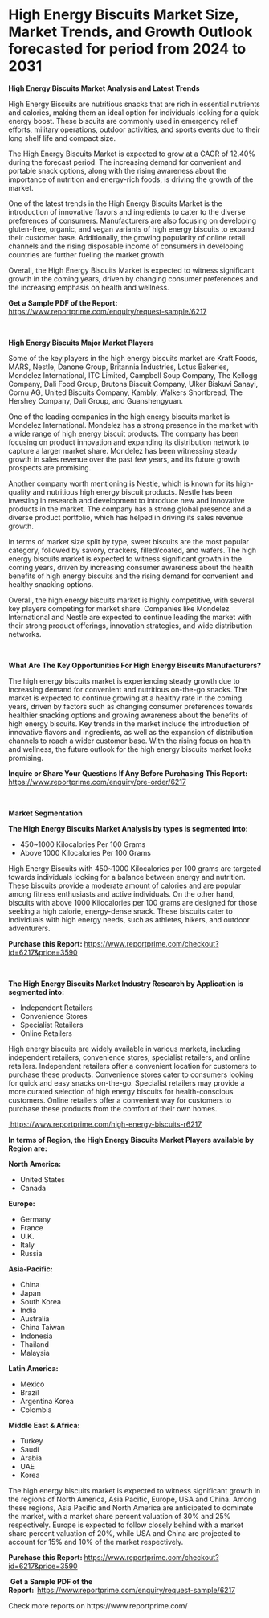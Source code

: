 <p><h1>High Energy Biscuits Market Size, Market Trends, and Growth Outlook forecasted for period from 2024 to 2031</h1></p><p><strong>High Energy Biscuits Market Analysis and Latest Trends</strong></p>
<p><p>High Energy Biscuits are nutritious snacks that are rich in essential nutrients and calories, making them an ideal option for individuals looking for a quick energy boost. These biscuits are commonly used in emergency relief efforts, military operations, outdoor activities, and sports events due to their long shelf life and compact size.</p><p>The High Energy Biscuits Market is expected to grow at a CAGR of 12.40% during the forecast period. The increasing demand for convenient and portable snack options, along with the rising awareness about the importance of nutrition and energy-rich foods, is driving the growth of the market. </p><p>One of the latest trends in the High Energy Biscuits Market is the introduction of innovative flavors and ingredients to cater to the diverse preferences of consumers. Manufacturers are also focusing on developing gluten-free, organic, and vegan variants of high energy biscuits to expand their customer base. Additionally, the growing popularity of online retail channels and the rising disposable income of consumers in developing countries are further fueling the market growth.</p><p>Overall, the High Energy Biscuits Market is expected to witness significant growth in the coming years, driven by changing consumer preferences and the increasing emphasis on health and wellness.</p></p>
<p><strong>Get a Sample PDF of the Report:&nbsp;</strong> <a href="https://www.reportprime.com/enquiry/request-sample/6217">https://www.reportprime.com/enquiry/request-sample/6217</a></p>
<p>&nbsp;</p>
<p><strong>High Energy Biscuits Major Market Players</strong></p>
<p><p>Some of the key players in the high energy biscuits market are Kraft Foods, MARS, Nestle, Danone Group, Britannia Industries, Lotus Bakeries, Mondelez International, ITC Limited, Campbell Soup Company, The Kellogg Company, Dali Food Group, Brutons Biscuit Company, Ulker Biskuvi Sanayi, Cornu AG, United Biscuits Company, Kambly, Walkers Shortbread, The Hershey Company, Dali Group, and Guanshengyuan.</p><p>One of the leading companies in the high energy biscuits market is Mondelez International. Mondelez has a strong presence in the market with a wide range of high energy biscuit products. The company has been focusing on product innovation and expanding its distribution network to capture a larger market share. Mondelez has been witnessing steady growth in sales revenue over the past few years, and its future growth prospects are promising.</p><p>Another company worth mentioning is Nestle, which is known for its high-quality and nutritious high energy biscuit products. Nestle has been investing in research and development to introduce new and innovative products in the market. The company has a strong global presence and a diverse product portfolio, which has helped in driving its sales revenue growth.</p><p>In terms of market size split by type, sweet biscuits are the most popular category, followed by savory, crackers, filled/coated, and wafers. The high energy biscuits market is expected to witness significant growth in the coming years, driven by increasing consumer awareness about the health benefits of high energy biscuits and the rising demand for convenient and healthy snacking options.</p><p>Overall, the high energy biscuits market is highly competitive, with several key players competing for market share. Companies like Mondelez International and Nestle are expected to continue leading the market with their strong product offerings, innovation strategies, and wide distribution networks.</p></p>
<p>&nbsp;</p>
<p><strong>What Are The Key Opportunities For High Energy Biscuits Manufacturers?</strong></p>
<p><p>The high energy biscuits market is experiencing steady growth due to increasing demand for convenient and nutritious on-the-go snacks. The market is expected to continue growing at a healthy rate in the coming years, driven by factors such as changing consumer preferences towards healthier snacking options and growing awareness about the benefits of high energy biscuits. Key trends in the market include the introduction of innovative flavors and ingredients, as well as the expansion of distribution channels to reach a wider customer base. With the rising focus on health and wellness, the future outlook for the high energy biscuits market looks promising.</p></p>
<p><strong>Inquire or Share Your Questions If Any Before Purchasing This Report:</strong> <a href="https://www.reportprime.com/enquiry/pre-order/6217">https://www.reportprime.com/enquiry/pre-order/6217</a></p>
<p>&nbsp;</p>
<p><strong>Market Segmentation</strong></p>
<p><strong>The High Energy Biscuits Market Analysis by types is segmented into:</strong></p>
<p><ul><li>450~1000 Kilocalories Per 100 Grams</li><li>Above 1000 Kilocalories Per 100 Grams</li></ul></p>
<p><p>High Energy Biscuits with 450~1000 Kilocalories per 100 grams are targeted towards individuals looking for a balance between energy and nutrition. These biscuits provide a moderate amount of calories and are popular among fitness enthusiasts and active individuals. On the other hand, biscuits with above 1000 Kilocalories per 100 grams are designed for those seeking a high calorie, energy-dense snack. These biscuits cater to individuals with high energy needs, such as athletes, hikers, and outdoor adventurers.</p></p>
<p><strong>Purchase this Report:&nbsp;</strong><a href="https://www.reportprime.com/checkout?id=6217&price=3590">https://www.reportprime.com/checkout?id=6217&price=3590</a></p>
<p>&nbsp;</p>
<p><strong>The High Energy Biscuits Market Industry Research by Application is segmented into:</strong></p>
<p><ul><li>Independent Retailers</li><li>Convenience Stores</li><li>Specialist Retailers</li><li>Online Retailers</li></ul></p>
<p><p>High energy biscuits are widely available in various markets, including independent retailers, convenience stores, specialist retailers, and online retailers. Independent retailers offer a convenient location for customers to purchase these products. Convenience stores cater to consumers looking for quick and easy snacks on-the-go. Specialist retailers may provide a more curated selection of high energy biscuits for health-conscious customers. Online retailers offer a convenient way for customers to purchase these products from the comfort of their own homes.</p></p>
<p><a href="https://www.reportprime.com/high-energy-biscuits-r6217">&nbsp;https://www.reportprime.com/high-energy-biscuits-r6217</a></p>
<p><strong>In terms of Region, the High Energy Biscuits Market Players available by Region are:</strong></p>
<p>
    <p> <strong> North America: </strong>
        <ul>
            <li>United States</li>
            <li>Canada</li>
        </ul>
        </p> 
    <p> <strong> Europe: </strong>
        <ul>
            <li>Germany</li>
            <li>France</li>
            <li>U.K.</li>
            <li>Italy</li>
            <li>Russia</li>
        </ul>
        </p> 
    <p> <strong> Asia-Pacific: </strong>
        <ul>
            <li>China</li>
            <li>Japan</li>
            <li>South Korea</li>
            <li>India</li>
            <li>Australia</li>
            <li>China Taiwan</li>
            <li>Indonesia</li>
            <li>Thailand</li>
            <li>Malaysia</li>
        </ul>
        </p> 
    <p> <strong> Latin America: </strong>
        <ul>
            <li>Mexico</li>
            <li>Brazil</li>
            <li>Argentina Korea</li>
            <li>Colombia</li>
        </ul>
        </p> 
    <p> <strong> Middle East & Africa: </strong>
        <ul>
            <li>Turkey</li>
            <li>Saudi</li>
            <li>Arabia</li>
            <li>UAE</li>
            <li>Korea</li>
        </ul>
    </p>
    </p>
<p><p>The high energy biscuits market is expected to witness significant growth in the regions of North America, Asia Pacific, Europe, USA and China. Among these regions, Asia Pacific and North America are anticipated to dominate the market, with a market share percent valuation of 30% and 25% respectively. Europe is expected to follow closely behind with a market share percent valuation of 20%, while USA and China are projected to account for 15% and 10% of the market respectively.</p></p>
<p><strong>Purchase this Report: </strong><a href="https://www.reportprime.com/checkout?id=6217&price=3590">https://www.reportprime.com/checkout?id=6217&price=3590</a></p>
<p>&nbsp;<strong>Get a Sample PDF of the Report:&nbsp;&nbsp;</strong><a href="https://www.reportprime.com/enquiry/request-sample/6217">https://www.reportprime.com/enquiry/request-sample/6217</a></p>
<p><strong></strong></p>
<p>Check more reports on https://www.reportprime.com/</p>